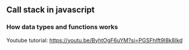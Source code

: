 ## Call stack in javascript

### How data types and functions works

Youtube tutorial: https://youtu.be/ByhtOgF6uYM?si=PGSFhlft9I8k8Ikd
